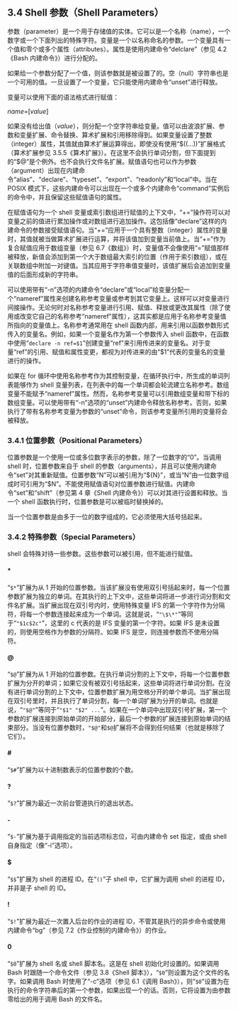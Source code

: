 ## 3.4 Shell 参数（Shell Parameters）

参数（parameter）是一个用于存储值的实体。它可以是一个名称（name），一个数字或一个下面列出的特殊字符。变量是一个以名称命名的参数。一个变量具有一个值和零个或多个属性（attributes）。属性是使用内建命令“delclare”（参见 4.2《Bash 内建命令》）进行分配的。

如果给一个参数分配了一个值，则该参数就是被设置了的。空（null）字符串也是一个可用的值。一旦设置了一个变量，它只能使用内建命令“unset”进行释放。

变量可以使用下面的语法格式进行赋值：

_name_=[*value*]

如果没有给出值（_value_），则分配一个空字符串给变量。值可以由波浪扩展、参数和变量扩展、命令替换、算术扩展和引用移除得到。如果变量设置了整数（integer）属性，其值就由算术扩展运算得出，即使没有使用“\$((...))”扩展格式（算术扩展参见 3.5.5《算术扩展》）。在这里不会执行单词分割，但下面提到的“\$@”是个例外。也不会执行文件名扩展。赋值语句也可以作为参数（argument）出现在内建命令“alias”、“declare”、“typeset”、“export”、“readonly”和“local”中。当在 POSIX 模式下，这些内建命令可以出现在一个或多个内建命令“command”实例后的命令中，并且保留这些赋值语句的属性。

在赋值语句为一个 shell 变量或索引数组进行赋值的上下文中，“+=”操作符可以对变量之前的值进行累加操作或对数组进行追加操作。这包括像“declare”这样的内建命令的参数接受赋值语句。当“+=”应用于一个具有整数（integer）属性的变量时，其值就被当做算术扩展进行运算，并将该值加到变量当前值上。当“+=”作为复合赋值应用于数组变量（参见 6.7《数组》）时，变量值不会像使用“=”赋值那样被释放，新值会添加到第一个大于数组最大索引的位置（作用于索引数组），或在关联数组中附加一对键值。当其应用于字符串值变量时，该值扩展后会追加到变量值的后面形成新的字符串。

可以使用带有“-n”选项的内建命令“declare”或“local”给变量分配一个“nameref”属性来创建名称参考变量或参考到其它变量上。这样可以对变量进行间接操作。无论何时对名称参考变量进行引用、赋值、释放或更改其属性（除了使用或改变它自己的名称参考“nameref”属性），这其实都是应用于名称参考变量值所指向的变量值上。名称参考通常用在 shell 函数内部，用来引用以函数参数形式传入的变量名。例如，如果一个变量名作为第一个参数传入 shell 函数中，在函数中使用“`declare -n ref=$1`”创建变量“ref”来引用传进来的变量名。对于变量“ref”的引用、赋值和属性变更，都视为对传进来的由“$1”代表的变量名的变量进行的操作。

如果在 for 循环中使用名称参考作为其控制变量，在循环执行中，所生成的单词列表能够作为 shell 变量列表，在列表中的每一个单词都会轮流建立名称参考。数组变量不能赋予“nameref”属性。然而，名称参考变量可以引用数组变量和带下标的数组变量。可以使用带有“-n”选项的“unset”内建命令释放名称参考。否则，如果执行了带有名称参考变量为参数的“unset”命令，则该参考变量所引用的变量将会被释放。

### 3.4.1 位置参数（Positional Parameters）

位置参数是一个使用一位或多位数字表示的参数，除了一位数字的“0”。当调用 shell 时，位置参数来自于 shell 的参数（arguments），并且可以使用内建命令“set”对其重新赋值。位置参数“N”可以被引用为“\${N}”，或当“N”由一位数字组成时可引用为“\$N”。不能使用赋值语句对位置参数进行赋值。内建命令“set”和“shift”（参见第 4 章《Shell 内建命令》）可以对其进行设置和释放。当一个 shell 函数执行时，位置参数是可以被临时替换掉的。

当一个位置参数是由多于一位的数字组成的，它必须使用大括号括起来。

### 3.4.2 特殊参数（Special Parameters）

shell 会特殊对待一些参数。这些参数可以被引用，但不能进行赋值。

#### \*

“`$*`”扩展为从 1 开始的位置参数。当该扩展没有使用双引号括起来时，每一个位置参数扩展为独立的单词。在其执行的上下文中，这些单词将进一步进行词分割和文件名扩展。当扩展出现在双引号内时，使用特殊变量 IFS 的第一个字符作为分隔符，将每一个参数连接起来成为一个单词。这就是说，“`"\$\*"`”等同于“`"$1c$2c"`”，这里的 c 代表的是 IFS 变量的第一个字符。如果 IFS 是未设置的，则使用空格作为参数的分隔符。如果 IFS 是空，则连接参数而不使用分隔符。

#### @

“`$@`”扩展为从 1 开始的位置参数。在执行单词分割的上下文中，将每一个位置参数扩展为分开的单词；如果它没有被双引号括起来，这些单词将进行单词分割。在没有进行单词分割的上下文中，位置参数扩展为用空格分开的单个单词。当扩展出现在双引号里时，并且执行了单词分割，每一个单词扩展为分开的单词。也就是说，“`"$@"`”等同于“`"$1" "$2" ...`”。如果在一个单词中出现双引号扩展，第一个参数的扩展连接到原始单词的开始部分，最后一个参数的扩展连接到原始单词的结束部分。当没有位置参数时，`"$@"`和`$@`扩展将不会得到任何结果（也就是移除了它们）。

#### \#

“`$#`”扩展为以十进制数表示的位置参数的个数。

#### ?

“`$?`”扩展为最近一次前台管道执行的退出状态。

#### -

“`$-`”扩展为基于调用指定的当前选项标志位，可由内建命令 set 指定，或由 shell 自身指定（像“-i”选项）。

#### $

“`$$`”扩展为 shell 的进程 ID。在“`()`”子 shell 中，它扩展为调用 shell 的进程 ID，并非是子 shell 的 ID。

#### !

“`$!`”扩展为最近一次置入后台的作业的进程 ID，不管其是执行的异步命令或使用内建命令“bg”（参见 7.2《作业控制的内建命令》）的作业。

#### 0

“`$0`”扩展为 shell 名或 shell 脚本名。这是在 shell 初始化时设置的。如果调用 Bash 时跟随一个命令文件（参见 3.8《Shell 脚本》），“`$0`”则设置为这个文件的名字。如果调用 Bash 时使用了“-c”选项（参见 6.1《调用 Bash》），则“`$0`”设置为在执行的命令字符串后的第一个参数，如果出现一个的话。否则，它将设置为由参数零给出的用于调用 Bash 的文件名。
